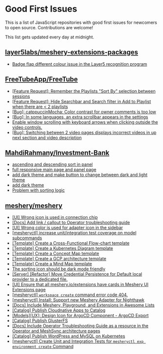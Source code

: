 # Good First Issues

This is a list of JavaScript repositories with good first issues for newcomers to open source. Contributions are welcome!

This list gets updated every day at midnight.

## [layer5labs/meshery-extensions-packages](https://github.com/layer5labs/meshery-extensions-packages)

- [Badge flap different colour issue in the Layer5 recognition program](https://github.com/layer5labs/meshery-extensions-packages/issues/444)

## [FreeTubeApp/FreeTube](https://github.com/FreeTubeApp/FreeTube)

- [[Feature Request]: Remember the Playlists "Sort By" selection between sessions](https://github.com/FreeTubeApp/FreeTube/issues/5008)
- [[Feature Request]: Hide Searchbar and Search filter in Add to Playlist when there are < 2 playlists ](https://github.com/FreeTubeApp/FreeTube/issues/4924)
- [[Bug]: catppuccinMocha: Color contrast for owner comments is too low](https://github.com/FreeTubeApp/FreeTube/issues/6597)
- [[Bug]: In some languages, an extra scrollbar appears in the settings](https://github.com/FreeTubeApp/FreeTube/issues/6330)
- [Enable window scrolling with keyboard arrows when clicking outside the video controls.](https://github.com/FreeTubeApp/FreeTube/issues/931)
- [[Bug]: Switching between 2 video pages displays incorrect videos in up next section and video description](https://github.com/FreeTubeApp/FreeTube/issues/2261)

## [MahdiRahmany/Investment-Bank](https://github.com/MahdiRahmany/Investment-Bank)

- [ascending and descending sort in panel](https://github.com/MahdiRahmany/Investment-Bank/issues/9)
- [full responsive main page and panel page](https://github.com/MahdiRahmany/Investment-Bank/issues/10)
- [add dark theme and make button to change between dark and light theme](https://github.com/MahdiRahmany/Investment-Bank/issues/12)
- [add dark theme](https://github.com/MahdiRahmany/Investment-Bank/issues/3)
- [Problem with sorting logic](https://github.com/MahdiRahmany/Investment-Bank/issues/6)

## [meshery/meshery](https://github.com/meshery/meshery)

- [[UI] Wrong icon is used in connection chip](https://github.com/meshery/meshery/issues/14001)
- [[Docs] Add link / callout to Operator troubleshooting guide](https://github.com/meshery/meshery/issues/13706)
- [[UI] Wrong color is used for adapter icon in the sidebar](https://github.com/meshery/meshery/issues/13870)
- [[mesheryctl] increase unit/integration test coverage on model subcommands](https://github.com/meshery/meshery/issues/14042)
- [[Template] Create a Cross-Functional Flow-chart template](https://github.com/meshery/meshery/issues/12504)
- [[Template] Create a Kubernetes Diagram template](https://github.com/meshery/meshery/issues/12462)
- [[Template] Create a Concept Map template](https://github.com/meshery/meshery/issues/12454)
- [[Template] Create a GCP architecture template](https://github.com/meshery/meshery/issues/12498)
- [[Template] Create a Mind Map template](https://github.com/meshery/meshery/issues/12455)
- [The sorting icon should be dark mode friendly](https://github.com/meshery/meshery/issues/13306)
- [[Server] [Refactor] Move Credential Persistence for Default local provider to a dedicated file.](https://github.com/meshery/meshery/issues/13847)
- [[UI] Ensure that all meshery.io/extensions have cards in Meshery UI Extensions page](https://github.com/meshery/meshery/issues/13623)
- [[mesheryctl] `workspace create` command error code 404.](https://github.com/meshery/meshery/issues/11312)
- [[mesheryctl] Install: Support new Meshery Adapter for Nighthawk](https://github.com/meshery/meshery/issues/10371)
- [[Docs] Include Meshery, Playground, and Extensions in Awesome Lists](https://github.com/meshery/meshery/issues/13426)
- [[Catalog] Publish Cloudnative Apps to Catalog](https://github.com/meshery/meshery/issues/12111)
- [[Models][UX]: Design Icon for ArgoCD Component - ArgoCD Export](https://github.com/meshery/meshery/issues/10294)
- [[Catalog] Publish GlusterFS](https://github.com/meshery/meshery/issues/9286)
- [[Docs] Include Operator Troubleshooting Guide as a resource in the Operator and MeshSync architecture pages](https://github.com/meshery/meshery/issues/11430)
- [[Catalog] Publish WordPress and MySQL on Kubernetes](https://github.com/meshery/meshery/issues/9284)
- [[mesheryctl] Create Unit and Integration Tests for `mesheryctl exp environment create` Command](https://github.com/meshery/meshery/issues/12138)

